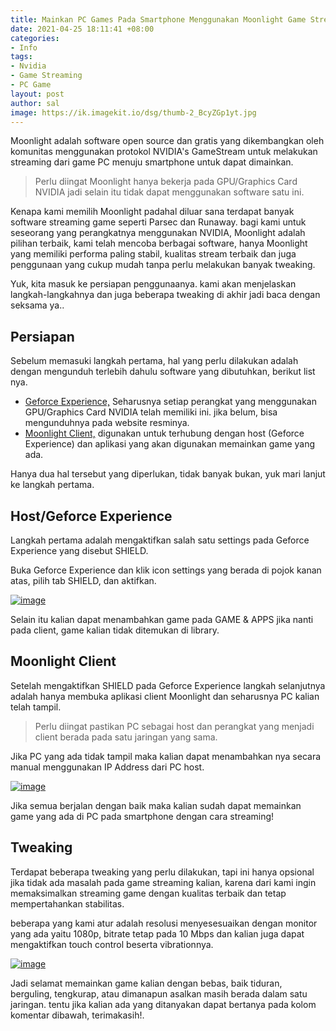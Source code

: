 ```yaml
---
title: Mainkan PC Games Pada Smartphone Menggunakan Moonlight Game Streaming
date: 2021-04-25 18:11:41 +08:00
categories:
- Info
tags:
- Nvidia
- Game Streaming
- PC Game
layout: post
author: sal
image: https://ik.imagekit.io/dsg/thumb-2_BcyZGp1yt.jpg
---
```


Moonlight adalah software open source dan gratis yang dikembangkan oleh komunitas menggunakan protokol NVIDIA's GameStream untuk melakukan streaming dari game PC menuju smartphone untuk dapat dimainkan.

> Perlu diingat Moonlight hanya bekerja pada GPU/Graphics Card NVIDIA jadi selain itu tidak dapat menggunakan software satu ini.

Kenapa kami memilih Moonlight padahal diluar sana terdapat banyak software streaming game seperti Parsec dan Runaway. bagi kami untuk seseorang yang perangkatnya menggunakan NVIDIA, Moonlight adalah pilihan terbaik, kami telah mencoba berbagai software, hanya Moonlight yang memiliki performa paling stabil, kualitas stream terbaik dan juga penggunaan yang cukup mudah tanpa perlu melakukan banyak tweaking.

Yuk, kita masuk ke persiapan penggunaanya. kami akan menjelaskan langkah-langkahnya dan juga beberapa tweaking di akhir jadi baca dengan seksama ya..

## Persiapan

Sebelum memasuki langkah pertama, hal yang perlu dilakukan adalah dengan mengunduh terlebih dahulu software yang dibutuhkan, berikut list nya.

* [Geforce Experience,](https://www.nvidia.com/en-us/geforce/geforce-experience/) Seharusnya setiap perangkat yang menggunakan GPU/Graphics Card NVIDIA telah memiliki ini. jika belum, bisa mengunduhnya pada website resminya.
* [Moonlight Client,]() digunakan untuk terhubung dengan host (Geforce Experience) dan aplikasi yang akan digunakan memainkan game yang ada.

Hanya dua hal tersebut yang diperlukan, tidak banyak bukan, yuk mari lanjut ke langkah pertama.

## Host/Geforce Experience

Langkah pertama adalah mengaktifkan salah satu settings pada Geforce Experience yang disebut SHIELD.

Buka Geforce Experience dan klik icon settings yang berada di pojok kanan atas, pilih tab SHIELD, dan aktifkan.

<a href="https://ik.imagekit.io/dsg/moonlight-1_swXfesmF-1-.gif" class="glightbox">
<img src="https://ik.imagekit.io/dsg/moonlight-1_swXfesmF-1-.gif" alt="image" />
</a>

Selain itu kalian dapat menambahkan game pada GAME & APPS jika nanti pada client, game kalian tidak ditemukan di library.

## Moonlight Client

Setelah mengaktifkan SHIELD pada Geforce Experience langkah selanjutnya adalah hanya membuka aplikasi client Moonlight dan seharusnya PC kalian telah tampil.

> Perlu diingat pastikan PC sebagai host dan perangkat yang menjadi client berada pada satu jaringan yang sama.

Jika PC yang ada tidak tampil maka kalian dapat menambahkan nya secara manual menggunakan IP Address dari PC host.

<a href="https://ik.imagekit.io/dsg/moonlight-2_I4KiZf0jaYX.gif" class="glightbox">
<img src="https://ik.imagekit.io/dsg/moonlight-2_I4KiZf0jaYX.gif" alt="image" />
</a>

Jika semua berjalan dengan baik maka kalian sudah dapat memainkan game yang ada di PC pada smartphone dengan cara streaming!

## Tweaking

Terdapat beberapa tweaking yang perlu dilakukan, tapi ini hanya opsional jika tidak ada masalah pada game streaming kalian, karena dari kami ingin memaksimalkan streaming game dengan kualitas terbaik dan tetap mempertahankan stabilitas.

beberapa yang kami atur adalah resolusi menyesesuaikan dengan monitor yang ada yaitu 1080p, bitrate tetap pada 10 Mbps dan kalian juga dapat mengaktifkan touch control beserta vibrationnya.

<a href="https://ik.imagekit.io/dsg/img-1_adaps7EALO.jpg" class="glightbox">
<img src="https://ik.imagekit.io/dsg/img-1_adaps7EALO.jpg" alt="image" />
</a>

Jadi selamat memainkan game kalian dengan bebas, baik tiduran, berguling, tengkurap, atau dimanapun asalkan masih berada dalam satu jaringan. tentu jika kalian ada yang ditanyakan dapat bertanya pada kolom komentar dibawah, terimakasih!.